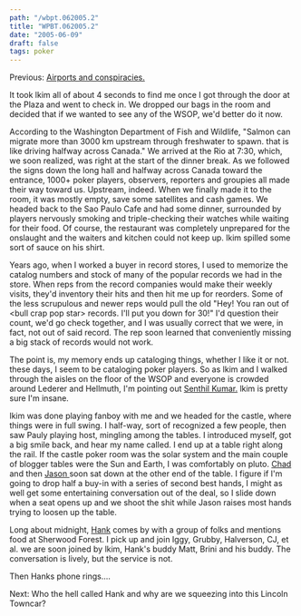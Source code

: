 ```yaml
---
path: "/wbpt.062005.2"
title: "WPBT.062005.2"
date: "2005-06-09"
draft: false
tags: poker
---
```


Previous: <a href="/wpbt.062005.1">Airports and conspiracies.</a>

It took lkim all of about 4 seconds to find me once I got through the door at the Plaza and went to check in. We dropped our bags in the room and decided that if we wanted to see any of the WSOP, we'd better do it now.

According to the Washington Department of Fish and Wildlife, "Salmon can migrate more than 3000 km upstream through freshwater to spawn. that is like driving halfway across Canada." We arrived at the Rio at 7:30, which, we soon realized, was right at the start of the dinner break. As we followed the signs down the long hall and halfway across Canada toward the entrance, 1000+ poker players, observers, reporters and groupies all made their way toward us. Upstream, indeed. When we finally made it to the room, it was mostly empty, save some satellites and cash games. We headed back to the Sao Paulo Cafe and had some dinner, surrounded by players nervously smoking and triple-checking their watches while waiting for their food. Of course, the restaurant was completely unprepared for the onslaught and the waiters and kitchen could not keep up. lkim spilled some sort of sauce on his shirt.

Years ago, when I worked a buyer in record stores, I used to memorize the catalog numbers and stock of many of the popular records we had in the store. When reps from the record companies would make their weekly visits, they'd inventory their hits and then hit me up for reorders. Some of the less scrupulous and newer reps would pull the old "Hey! You ran out of &lt;bull crap pop star&gt; records. I'll put you down for 30!" I'd question their count, we'd go check together, and I was usually correct that we were, in fact, not out of said record. The rep soon learned that conveniently missing a big stack of records would not work.

The point is, my memory ends up cataloging things, whether I like it or not. these days, I seem to be cataloging poker players. So as lkim and I walked through the aisles on the floor of the WSOP and everyone is crowded around Lederer and Hellmuth, I'm pointing out <a href="http://pokerdb.thehendonmob.com/player.php?a=r&amp;n=20846">Senthil Kumar.</a> lkim is pretty sure I'm insane.

lkim was done playing fanboy with me and we headed for the castle, where things were in full swing. I half-way, sort of recognized a few people, then saw Pauly playing host, mingling among the tables. I introduced myself, got a big smile back, and hear my name called. I end up at a table right along the rail. If the castle poker room was the solar system and the main couple of blogger tables were the Sun and Earth, I was comfortably on pluto. <a href="http://pokeramarama.blogspot.com/">Chad</a> and then <a href="http://www.jasonkirk.net/catchingtheantichrist/">Jason </a>soon sat down at the other end of the table. I figure if I'm going to drop half a buy-in with a series of second best hands, I might as well get some entertaining conversation out of the deal, so I slide down when a seat opens up and we shoot the shit while Jason raises most hands trying to loosen up the table.

Long about midnight, <a href="http://cardsspeak.servebeer.com/">Hank</a> comes by with a group of folks and mentions food at Sherwood Forest. I pick up and join Iggy, Grubby, Halverson, CJ, et al. we are soon joined by lkim, Hank's buddy Matt, Brini and his buddy. The conversation is lively, but the service is not.

Then Hanks phone rings....

Next: Who the hell called Hank and why are we squeezing into this Lincoln Towncar?


